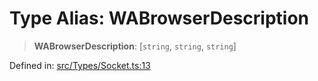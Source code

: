 # Type Alias: WABrowserDescription

> **WABrowserDescription**: \[`string`, `string`, `string`\]

Defined in: [src/Types/Socket.ts:13](https://github.com/Fokusdotid/Baileys/blob/6a8e2076fa4119b2d5152250d579a4fbed394533/src/Types/Socket.ts#L13)
